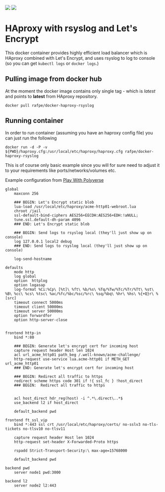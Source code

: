 [![](https://images.microbadger.com/badges/version/rafpe/docker-haproxy-rsyslog.svg)](http://microbadger.com/#/images/rafpe/docker-haproxy-rsyslog "Get your own version badge on microbadger.com") [![](https://images.microbadger.com/badges/commit/rafpe/docker-haproxy-rsyslog.svg)](http://microbadger.com/#/images/rafpe/docker-haproxy-rsyslog "Get your own commit badge on microbadger.com")


# HAproxy with rsyslog and Let's Encrypt

This docker container provides highly efficient load balancer which is HAproxy combined with Let's Encrypt, and uses rsyslog to log to console (so you can get `kubectl logs` or `docker logs`.) 

## Pulling image from docker hub 
At the moment the docker image contains only single tag - which is *latest* and points to **latest** from HAproxy repository.
```
docker pull rafpe/docker-haproxy-rsyslog
```
## Running container 
In order to run container (assuming you have an haproxy config file) you can just run the following 
```
docker run -d -P -v ${PWD}/haproxy.cfg:/usr/local/etc/haproxy/haproxy.cfg rafpe/docker-haproxy-rsyslog
```

This is of course only basic example since you will for sure need to adjust it to your requirements like ports/networks/volumes etc.

Example configuration from [Play With Polyverse](https://github.com/polyverse/play-with-polyverse/blob/master/haproxy/haproxy.cfg)

```
global
    maxconn 256
    
    ### BEGIN: Let's Encrypt static blob
    lua-load /usr/local/etc/haproxy/acme-http01-webroot.lua
    chroot /jail
    ssl-default-bind-ciphers AES256+EECDH:AES256+EDH:!aNULL;
    tune.ssl.default-dh-param 4096
    ### END: Let's Encrypt static blob
    
    ### BEGIN: Send logs to rsyslog local (they'll just show up on console)
    log 127.0.0.1 local2 debug
    ### END: Send logs to rsyslog local (they'll just show up on console)
    
    log-send-hostname

defaults
    mode http
    log global
    option  httplog
    option logasap
    log-format %Ci:%Cp\ [%t]\ %ft\ %b/%s\ %Tq/%Tw/%Tc/%Tr/%Tt\ %st\ %B\ %cc\ %cs\ %tsc\ %ac/%fc/%bc/%sc/%rc\ %sq/%bq\ %hr\ %hs\ %{+Q}r\ %[src]
    timeout connect 5000ms
    timeout client 50000ms
    timeout server 50000ms
    option forwardfor
    option http-server-close


frontend http-in
    bind *:80

    ### BEGIN: Generate let's encrypt cert for incoming host
    capture request header Host len 1024
    acl url_acme_http01 path_beg /.well-known/acme-challenge/
    http-request use-service lua.acme-http01 if METH_GET url_acme_http01
    ### END: Generate let's encrypt cert for incoming host

    ### BEGIN: Redirect all traffic to https
    redirect scheme https code 301 if !{ ssl_fc } !host_direct 
    ### BEGIN:  Redirect all traffic to https


    acl host_direct hdr_reg(host) -i ^.*\.direct\..*$
    use_backend l2 if host_direct

    default_backend pwd 

frontend ft_ssl_vip
    bind *:443 ssl crt /usr/local/etc/haproxy/certs/ no-sslv3 no-tls-tickets no-tlsv10 no-tlsv11

    capture request header Host len 1024
    http-request set-header X-Forwarded-Proto https

    rspadd Strict-Transport-Security:\ max-age=15768000

    default_backend pwd

backend pwd
    server node1 pwd:3000

backend l2
    server node2 l2:443

```




